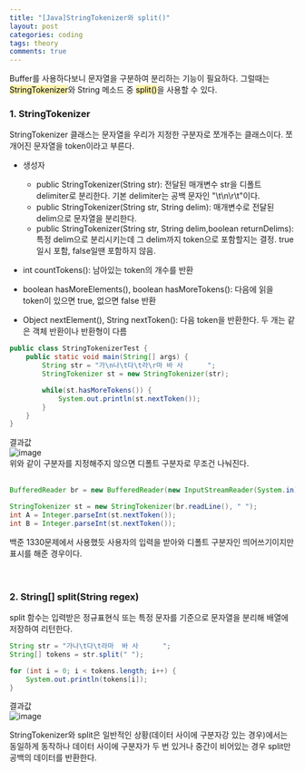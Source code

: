 ```yaml
---
title: "[Java]StringTokenizer와 split()"
layout: post
categories: coding
tags: theory
comments: true
---
```


Buffer를 사용하다보니 문자열을 구분하여 분리하는 기능이 필요하다. 그럴때는    
<mark style='background-color: #fff5b1'>StringTokenizer</mark>와 String 메소드 중 <mark style='background-color: #fff5b1'>split()</mark>을 사용할 수 있다.
    
### 1. StringTokenizer   
StringTokenizer 클래스는 문자열을 우리가 지정한 구분자로 쪼개주는 클래스이다. 쪼개어진 문자열을 token이라고 부른다.    

* 생성자
  * public StringTokenizer(String str): 전달된 매개변수 str을 디폴트 delimiter로 분리한다. 기본 delimiter는 공백 문자인 "\t\n\r\t"이다.
  * public StringTokenizer(String str, String delim): 매개변수로 전달된 delim으로 문자열을 분리한다.
  * public StringTokenizer(String str, String delim,boolean returnDelims): 특정 delim으로 분리시키는데 그 delim까지 token으로 포함할지는 결정. true일시 포함, false일땐 포함하지 않음.
   
* int countTokens(): 남아있는 token의 개수를 반환
* boolean hasMoreElements(), boolean hasMoreTokens(): 다음에 읽을 token이 있으면 true, 없으면 false 반환
* Object nextElement(), String nextToken(): 다음 token을 반환한다. 두 개는 같은 객체 반환이나 반환형이 다름

```java
public class StringTokenizerTest {
    public static void main(String[] args) {
        String str = "가\n나\t다\t라\r마 바 사      ";
        StringTokenizer st = new StringTokenizer(str);

        while(st.hasMoreTokens()) {
            System.out.println(st.nextToken());
        }
    }
}
```
결과값    
![image](https://user-images.githubusercontent.com/68698007/121765722-f4062900-cb87-11eb-9744-74b7ec1aaf78.png)
<br>
위와 같이 구분자를 지정해주지 않으면 디폴트 구분자로 무조건 나눠진다.
<br><br>

```java
BufferedReader br = new BufferedReader(new InputStreamReader(System.in));

StringTokenizer st = new StringTokenizer(br.readLine(), " ");
int A = Integer.parseInt(st.nextToken());
int B = Integer.parseInt(st.nextToken());
```

백준 1330문제에서 사용했듯 사용자의 입력을 받아와 디폴트 구분자인 띄어쓰기이지만 표시를 해준 경우이다.
<br><br><br>
### 2. String[] split(String regex)
split 함수는 입력받은 정규표현식 또는 특정 문자를 기준으로 문자열을 분리해 배열에 저장하여 리턴한다.    
```java
String str = "가나\t다\t라마  바 사      ";
String[] tokens = str.split(" ");

for (int i = 0; i < tokens.length; i++) {
    System.out.println(tokens[i]);
}
```
결과값    
![image](https://user-images.githubusercontent.com/68698007/121767220-ece41880-cb91-11eb-8be1-4e1086244f2a.png)
<br>

StringTokenizer와 split은 일반적인 상황(데이터 사이에 구분자강 있는 경우)에서는 동일하게 동작하나 데이터 사이에 구분자가 두 번 있거나 중간이 비어있는 경우 split만 공백의 데이터를 반환한다.

